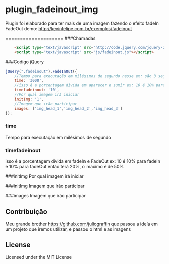 plugin_fadeinout_img
====================

Plugin foi elaborado para ter mais de uma imagem fazendo o efeito fadeIn FadeOut 
demo: http://kevinfelipe.com.br/exemplos/fadeinout

====================
###Chamadas

```html
	<script type="text/javascript" src="http://code.jquery.com/jquery-2.1.1.min.js"></script>
	<script type="text/javascript" src="js/fadeinout.js"></script>
```
###Codigo jQuery

```js
jQuery(".fadeinout").FadeInOut({
	//Tempo para executação em milésimos de segundo nesse ex: são 3 segundos
	time: '3000',
	//isso é a porcentagem divida em aparecer e sumir ex: 10 é 10% para aparecer e 10% para sumir então terá 20% 
	timefadeinout: '10',
	//Por qual imagem irá iniciar
	initImg: '1',
	//Imagem que irão participar
	images: ['img_head_1','img_head_2','img_head_3']
});

```


### time
Tempo para executação em milésimos de segundo

### timefadeinout
isso é a porcentagem divida em fadeIn e FadeOut ex: 10 é 10% para fadeIn e 10% para fadeOut então terá 20%, o maximo é de 50%

###initImg
Por qual imagem irá iniciar

###initImg
Imagem que irão participar

###images
Imagem que irão participar

Contribuição
---
Meu grande brother https://github.com/juliograffin que passou a ideía em um projeto que iremos utilizar, e passou o html e as imagens

License
---
Licensed under the MIT License